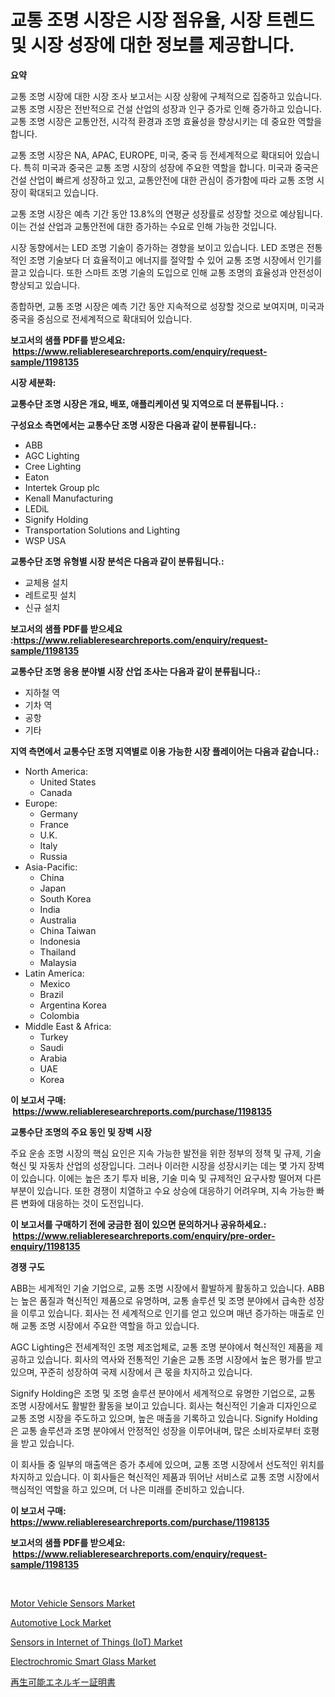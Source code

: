 <p><h1>교통 조명 시장은 시장 점유율, 시장 트렌드 및 시장 성장에 대한 정보를 제공합니다.</h1></p><p><strong>요약</strong></p>
<p><p>교통 조명 시장에 대한 시장 조사 보고서는 시장 상황에 구체적으로 집중하고 있습니다. 교통 조명 시장은 전반적으로 건설 산업의 성장과 인구 증가로 인해 증가하고 있습니다. 교통 조명 시장은 교통안전, 시각적 환경과 조명 효율성을 향상시키는 데 중요한 역할을 합니다.</p><p>교통 조명 시장은 NA, APAC, EUROPE, 미국, 중국 등 전세계적으로 확대되어 있습니다. 특히 미국과 중국은 교통 조명 시장의 성장에 주요한 역할을 합니다. 미국과 중국은 건설 산업이 빠르게 성장하고 있고, 교통안전에 대한 관심이 증가함에 따라 교통 조명 시장이 확대되고 있습니다.</p><p>교통 조명 시장은 예측 기간 동안 13.8%의 연평균 성장률로 성장할 것으로 예상됩니다. 이는 건설 산업과 교통안전에 대한 증가하는 수요로 인해 가능한 것입니다.</p><p>시장 동향에서는 LED 조명 기술이 증가하는 경향을 보이고 있습니다. LED 조명은 전통적인 조명 기술보다 더 효율적이고 에너지를 절약할 수 있어 교통 조명 시장에서 인기를 끌고 있습니다. 또한 스마트 조명 기술의 도입으로 인해 교통 조명의 효율성과 안전성이 향상되고 있습니다.</p><p>종합하면, 교통 조명 시장은 예측 기간 동안 지속적으로 성장할 것으로 보여지며, 미국과 중국을 중심으로 전세계적으로 확대되어 있습니다.</p></p>
<p><strong>보고서의 샘플 PDF를 받으세요: &nbsp;<a href="https://www.reliableresearchreports.com/enquiry/request-sample/1198135">https://www.reliableresearchreports.com/enquiry/request-sample/1198135</a></strong></p>
<p><strong>시장 세분화:</strong></p>
<p><strong> 교통수단 조명 시장은 개요, 배포, 애플리케이션 및 지역으로 더 분류됩니다. :</strong></p>
<p><strong>구성요소 측면에서는 교통수단 조명 시장은 다음과 같이 분류됩니다.:</strong></p>
<p><ul><li>ABB</li><li>AGC Lighting</li><li>Cree Lighting</li><li>Eaton</li><li>Intertek Group plc</li><li>Kenall Manufacturing</li><li>LEDiL</li><li>Signify Holding</li><li>Transportation Solutions and Lighting</li><li>WSP USA</li></ul></p>
<p><strong> 교통수단 조명 유형별 시장 분석은 다음과 같이 분류됩니다.:</strong></p>
<p><ul><li>교체용 설치</li><li>레트로핏 설치</li><li>신규 설치</li></ul></p>
<p><strong>보고서의 샘플 PDF를 받으세요 :<a href="https://www.reliableresearchreports.com/enquiry/request-sample/1198135">https://www.reliableresearchreports.com/enquiry/request-sample/1198135</a></strong></p>
<p><strong> 교통수단 조명 응용 분야별 시장 산업 조사는 다음과 같이 분류됩니다.:</strong></p>
<p><ul><li>지하철 역</li><li>기차 역</li><li>공항</li><li>기타</li></ul></p>
<p><strong>지역 측면에서 교통수단 조명 지역별로 이용 가능한 시장 플레이어는 다음과 같습니다.:</strong></p>
<p><ul>
    <li>
        North America:
        <ul>
            <li>United States</li>
            <li>Canada</li>
        </ul>
    </li>
    <li>
        Europe:
        <ul>
            <li>Germany</li>
            <li>France</li>
            <li>U.K.</li>
            <li>Italy</li>
            <li>Russia</li>
        </ul>
    </li>
    <li>
        Asia-Pacific:
        <ul>
            <li>China</li>
            <li>Japan</li>
            <li>South Korea</li>
            <li>India</li>
            <li>Australia</li>
            <li>China Taiwan</li>
            <li>Indonesia</li>
            <li>Thailand</li>
            <li>Malaysia</li>
        </ul>
    </li>
    <li>
        Latin America:
        <ul>
            <li>Mexico</li>
            <li>Brazil</li>
            <li>Argentina Korea</li>
            <li>Colombia</li>
        </ul>
    </li>
    <li>
        Middle East & Africa:
        <ul>
            <li>Turkey</li>
            <li>Saudi</li>
            <li>Arabia</li>
            <li>UAE</li>
            <li>Korea</li>
        </ul>
    </li>
    </ul></p>
<p><strong>이 보고서 구매: &nbsp;<a href="https://www.reliableresearchreports.com/purchase/1198135">https://www.reliableresearchreports.com/purchase/1198135</a></strong></p>
<p><strong>교통수단 조명의 주요 동인 및 장벽 시장</strong></p>
<p><p>주요 운송 조명 시장의 핵심 요인은 지속 가능한 발전을 위한 정부의 정책 및 규제, 기술 혁신 및 자동차 산업의 성장입니다. 그러나 이러한 시장을 성장시키는 데는 몇 가지 장벽이 있습니다. 이에는 높은 초기 투자 비용, 기술 미숙 및 규제적인 요구사항 떨어져 다른 부분이 있습니다. 또한 경쟁이 치열하고 수요 상승에 대응하기 어려우며, 지속 가능한 빠른 변화에 대응하는 것이 도전입니다.</p></p>
<p><strong>이 보고서를 구매하기 전에 궁금한 점이 있으면 문의하거나 공유하세요.: &nbsp;<a href="https://www.reliableresearchreports.com/enquiry/pre-order-enquiry/1198135">https://www.reliableresearchreports.com/enquiry/pre-order-enquiry/1198135</a></strong></p>
<p><strong>경쟁 구도</strong></p>
<p><p>ABB는 세계적인 기술 기업으로, 교통 조명 시장에서 활발하게 활동하고 있습니다. ABB는 높은 품질과 혁신적인 제품으로 유명하며, 교통 솔루션 및 조명 분야에서 급속한 성장을 이루고 있습니다. 회사는 전 세계적으로 인기를 얻고 있으며 매년 증가하는 매출로 인해 교통 조명 시장에서 주요한 역할을 하고 있습니다.</p><p>AGC Lighting은 전세계적인 조명 제조업체로, 교통 조명 분야에서 혁신적인 제품을 제공하고 있습니다. 회사의 역사와 전통적인 기술은 교통 조명 시장에서 높은 평가를 받고 있으며, 꾸준히 성장하여 국제 시장에서 큰 몫을 차지하고 있습니다.</p><p>Signify Holding은 조명 및 조명 솔루션 분야에서 세계적으로 유명한 기업으로, 교통 조명 시장에서도 활발한 활동을 보이고 있습니다. 회사는 혁신적인 기술과 디자인으로 교통 조명 시장을 주도하고 있으며, 높은 매출을 기록하고 있습니다. Signify Holding은 교통 솔루션과 조명 분야에서 안정적인 성장을 이루어내며, 많은 소비자로부터 호평을 받고 있습니다.</p><p>이 회사들 중 일부의 매출액은 증가 추세에 있으며, 교통 조명 시장에서 선도적인 위치를 차지하고 있습니다. 이 회사들은 혁신적인 제품과 뛰어난 서비스로 교통 조명 시장에서 핵심적인 역할을 하고 있으며, 더 나은 미래를 준비하고 있습니다.</p></p>
<p><strong>이 보고서 구매: &nbsp; <a href="https://www.reliableresearchreports.com/purchase/1198135">https://www.reliableresearchreports.com/purchase/1198135</a></strong></p>
<p><strong>보고서의 샘플 PDF를 받으세요: &nbsp;<a href="https://www.reliableresearchreports.com/enquiry/request-sample/1198135">https://www.reliableresearchreports.com/enquiry/request-sample/1198135</a></strong><strong></strong></p>
<p>&nbsp;</p>
<p><p><a href="https://issuu.com/reportprime-2/docs/motor-vehicle-sensors-market-size-2030.pptx">Motor Vehicle Sensors Market</a></p><p><a href="https://issuu.com/reportprime-2/docs/automotive-lock-market-size-2030.pptx">Automotive Lock Market</a></p><p><a href="https://github.com/ashepherd82/Market-Research-Report-List-3/blob/main/sensors-in-internet-of-things-iot-market.md">Sensors in Internet of Things (IoT) Market</a></p><p><a href="https://flame-sidecar-702.notion.site/Electrochromic-Smart-Glass-Market-Size-and-Examines-its-Market-Scope-with-a-Primary-Focus-on-Growt-b1e14c8b07194e4d8dca30779e6873af">Electrochromic Smart Glass Market</a></p><p><a href="https://github.com/mathieurico66/Market-Research-Report-List-1/blob/main/613650612858.md">再生可能エネルギー証明書</a></p></p>